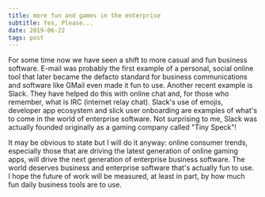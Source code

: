 ```yaml
---
title: more fun and games in the enterprise
subtitle: Yes, Please...
date: 2019-06-22
tags: post
---
```


For some time now we have seen a shift to more casual and fun business software. E-mail was probably the first example of a personal, social online tool that later became the defacto standard for business communications and software like GMail even made it fun to use. Another recent example is Slack. They have helped do this with online chat and, for those who remember, what is IRC (internet relay chat). Slack's use of emojis, developer app ecosystem and slick user onboarding are examples of what's to come in the world of enterprise software. Not surprising to me, Slack was actually founded originally as a gaming company called "Tiny Speck"!

It may be obvious to state but I will do it anyway: online consumer trends, especially those that are driving the latest generation of online gaming apps, will drive the next generation of enterprise business software. The world deserves business and enterprise software that's actually fun to use. I hope the future of work will be measured, at least in part, by how much fun daily business tools are to use.
